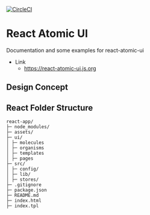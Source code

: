 [![CircleCI](https://circleci.com/gh/react-atomic/react-atomic-ui/tree/main.svg?style=svg)](https://circleci.com/gh/react-atomic/react-atomic-ui/tree/main)

React Atomic UI
====

Documentation and some examples for react-atomic-ui

* Link
   * https://react-atomic-ui.js.org


## Design Concept

## React Folder Structure
```
react-app/ 
├─ node_modules/ 
├─ assets/ 
├─ ui/ 
│ ├─ molecules 
│ ├─ organisms 
│ ├─ templates 
│ ├─ pages 
├─ src/
│ ├─ config/
│ ├─ lib/
│ ├─ stores/
├─ .gitignore
├─ package.json 
├─ README.md 
├─ index.html 
├─ index.tpl
```
